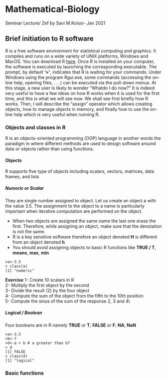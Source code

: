# Mathematical-Biology
Seminar Lecture/ Zef by Savi M.Koissi- Jan 2021
## Brief initiation to R software

R is a free software environment for statistical computing and graphics. It compiles and runs on a wide variety of UNIX platforms, Windows and MacOS. You can download R [here](https://cran.r-project.org/mirrors.html). 
Once R is installed on your computer, the software is executed by launching the corresponding executable. The prompt, by default **‘>’**, indicates that R is waiting for your commands. Under Windows using the program Rgui.exe, some commands (accessing the on-line help, opening files, . . .) can be executed via the pull-down menus. At this stage, a new user is likely to wonder “Whatdo I do now?” It is indeed very useful to have a few ideas on how R works when it is used for the first time, and this is what we will see now. We shall see first briefly how R works. Then, I will describe the “assign” operator which allows creating objects, how to manage objects in memory, and finally how to use the on-line help which is very useful when running R.
### Objects and classes in R
R is an objects-oriented programming (OOP) language in another words the paradigm in where different methods are used to design software around data or objects rather than using functions. 
#### Objects
R supports five type of objects including scalars, vectors, matrices, data frames, and lists
##### Numeric or Scalar 
They are single number assigned to object. Let us create an object a with the value 3.5. The assignment to the object to a name is particularly important when iterative computation are performed on the object. 
* When two objects are assigned the same name the last one erase the first. Therefore, while assigning an object, make sure that the denotation is not the same. 
* R is a key sensitive software therefore an object denoted **H** is different from an object denoted **h**
* You should avoid assigning objects to basic R functions like **TRUE / T**, **means**, **max**, **min**

```{r cars, echo=T}
>a<-3.5
> class(a)
[1] "numeric"
```
**Exercise**
1- Create 10 scalars in R\
2- Multiply the first object by the second\
3- Divide the result (2) by the four object\
4- Compute the sum of the object from the fifth to the 10th position\
5- Compute the sinus of the sum of the response 2, 3 and 4\
##### Logical / Boolean
Four booleans are in R namely **TRUE** or **T**; **FALSE** or **F**; **NA**; **NaN**
```{r cars, echo=T}
>a<-3.5
>b<-7
>d<-a > b # a greater than b?
> d
[1] FALSE
> class(d)
[1] "logical"
```


### Basic functions
